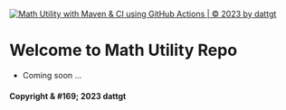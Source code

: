 ﻿[![Math Utility with Maven & CI using GitHub Actions | © 2023 by dattgt](https://github.com/dattgt/math-util-mvn/actions/workflows/math-util-ci.yml/badge.svg)](https://github.com/dattgt/math-util-mvn/actions/workflows/math-util-ci.yml)

# Welcome to Math Utility Repo

* Coming soon ...

#### Copyright & #169; 2023 dattgt